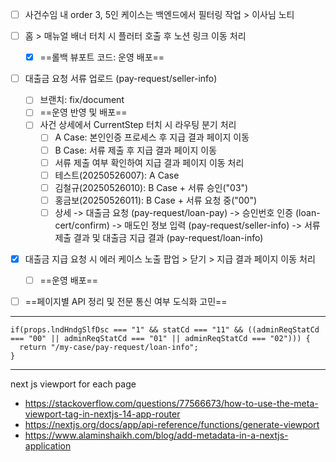 - [ ] 사건수임 내 order 3, 5인 케이스는 백엔드에서 필터링 작업 > 이사님 노티
- [ ] 홈 > 매뉴얼 배너 터치 시 플러터 호출 후 노션 링크 이동 처리
	- [x] ==롤백 뷰포트 코드: 운영 배포==
- [ ] 대출금 요청 서류 업로드 (pay-request/seller-info)
	- [ ] 브랜치: fix/document
	- [ ] ==운영 반영 및 배포==
	- [ ] 사건 상세에서 CurrentStep 터치 시 라우팅 분기 처리
		- [ ] A Case: 본인인증 프로세스 후 지급 결과 페이지 이동
		- [ ] B Case: 서류 제출 후 지급 결과 페이지 이동
		- [ ] 서류 제출 여부 확인하여 지급 결과 페이지 이동 처리
		- [ ] 테스트(20250526007): A Case
		- [ ] 김철규(20250526010): B Case + 서류 승인("03")
		- [ ] 홍금보(20250526011): B Case + 서류 요청 중("00")
		- [ ] 상세 
			-> 대출금 요청 (pay-request/loan-pay)
			-> 승인번호 인증 (loan-cert/confirm)
			-> 매도인 정보 입력 (pay-request/seller-info)
			-> 서류 제출 결과 및 대출금 지급 결과 (pay-request/loan-info)
- [x] 대출금 지급 요청 시 에러 케이스 노출 팝업 > 닫기 > 지급 결과 페이지 이동 처리
	- [ ] ==운영 배포==
- [ ] ==페이지별 API 정리 및 전문 통신 여부 도식화 고민==







***
```tsx
if(props.lndHndgSlfDsc === "1" && statCd === "11" && ((adminReqStatCd === "00" || adminReqStatCd === "01" || adminReqStatCd === "02"))) {  
  return "/my-case/pay-request/loan-info";  
}
```

***
next js viewport for each page
- https://stackoverflow.com/questions/77566673/how-to-use-the-meta-viewport-tag-in-nextjs-14-app-router
- https://nextjs.org/docs/app/api-reference/functions/generate-viewport
- https://www.alaminshaikh.com/blog/add-metadata-in-a-nextjs-application